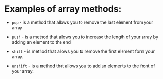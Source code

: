 # Examples of array methods:

* `pop` - is a method that allows you to remove the last element from your array

* `push` - is a method that allows you to increase the length of your array by adding an element to the end

* `shift` - is method that allows you to remove the first element form your array.

* `unshift` - is a method that allows you to add an elements to the front of your array. 
